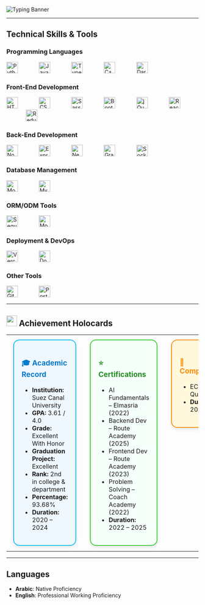 
  
  ![Typing Banner](https://readme-typing-svg.demolab.com?font=Fira+Code&weight=700&size=35&duration=2000&pause=1500&color=ffc2d1&width=1000&lines=Hi,+I'm+Raneem+Elmahdy!;I'm+Software+Engineer;Backend+Development+Specialist;Node.js+%7C+Express+%7C+NestJS)



---

## Technical Skills & Tools

### Programming Languages  

  <img src="https://cdn.jsdelivr.net/gh/devicons/devicon/icons/python/python-original.svg" width="30" alt="Python" /> &nbsp;&nbsp;&nbsp;&nbsp;&nbsp;&nbsp;&nbsp;&nbsp;&nbsp;&nbsp;&nbsp;&nbsp;
  <img src="https://cdn.jsdelivr.net/gh/devicons/devicon/icons/javascript/javascript-original.svg" width="30" alt="JavaScript" /> &nbsp;&nbsp;&nbsp;&nbsp;&nbsp;&nbsp;&nbsp;&nbsp;&nbsp;&nbsp;&nbsp;&nbsp;
  <img src="https://cdn.jsdelivr.net/gh/devicons/devicon/icons/typescript/typescript-original.svg" width="30" alt="TypeScript" /> &nbsp;&nbsp;&nbsp;&nbsp;&nbsp;&nbsp;&nbsp;&nbsp;&nbsp;&nbsp;&nbsp;&nbsp;
  <img src="https://cdn.jsdelivr.net/gh/devicons/devicon/icons/cplusplus/cplusplus-original.svg" width="30" alt="C++" /> &nbsp;&nbsp;&nbsp;&nbsp;&nbsp;&nbsp;&nbsp;&nbsp;&nbsp;&nbsp;&nbsp;&nbsp;
  <img src="https://cdn.jsdelivr.net/gh/devicons/devicon/icons/dart/dart-original.svg" width="30" alt="Dart" />


### Front-End Development  

  <img src="https://cdn.jsdelivr.net/gh/devicons/devicon/icons/html5/html5-original.svg" width="30" alt="HTML5" /> &nbsp;&nbsp;&nbsp;&nbsp;&nbsp;&nbsp;&nbsp;&nbsp;&nbsp;&nbsp;&nbsp;&nbsp;
  <img src="https://cdn.jsdelivr.net/gh/devicons/devicon/icons/css3/css3-original.svg" width="30" alt="CSS3" /> &nbsp;&nbsp;&nbsp;&nbsp;&nbsp;&nbsp;&nbsp;&nbsp;&nbsp;&nbsp;&nbsp;&nbsp;
  <img src="https://cdn.jsdelivr.net/gh/devicons/devicon/icons/sass/sass-original.svg" width="30" alt="Sass" /> &nbsp;&nbsp;&nbsp;&nbsp;&nbsp;&nbsp;&nbsp;&nbsp;&nbsp;&nbsp;&nbsp;&nbsp;
  <img src="https://cdn.jsdelivr.net/gh/devicons/devicon/icons/bootstrap/bootstrap-original.svg" width="30" alt="Bootstrap" /> &nbsp;&nbsp;&nbsp;&nbsp;&nbsp;&nbsp;&nbsp;&nbsp;&nbsp;&nbsp;&nbsp;&nbsp;
  <img src="https://cdn.jsdelivr.net/gh/devicons/devicon/icons/jquery/jquery-original.svg" width="30" alt="jQuery" /> &nbsp;&nbsp;&nbsp;&nbsp;&nbsp;&nbsp;&nbsp;&nbsp;&nbsp;&nbsp;&nbsp;&nbsp;
  <img src="https://cdn.jsdelivr.net/gh/devicons/devicon/icons/react/react-original.svg" width="30" alt="React" /> &nbsp;&nbsp;&nbsp;&nbsp;&nbsp;&nbsp;&nbsp;&nbsp;&nbsp;&nbsp;&nbsp;&nbsp;
  <img src="https://cdn.jsdelivr.net/gh/devicons/devicon/icons/redux/redux-original.svg" width="30" alt="Redux" />


### Back-End Development  

  <img src="https://cdn.jsdelivr.net/gh/devicons/devicon/icons/nodejs/nodejs-original.svg" width="30" alt="Node.js" /> &nbsp;&nbsp;&nbsp;&nbsp;&nbsp;&nbsp;&nbsp;&nbsp;&nbsp;&nbsp;&nbsp;&nbsp;
  <img src="https://cdn.jsdelivr.net/gh/devicons/devicon/icons/express/express-original.svg" width="30" alt="Express.js" /> &nbsp;&nbsp;&nbsp;&nbsp;&nbsp;&nbsp;&nbsp;&nbsp;&nbsp;&nbsp;&nbsp;&nbsp;
  <img src="https://cdn.jsdelivr.net/gh/devicons/devicon@latest/icons/nestjs/nestjs-original.svg" width="30" alt="NestJS" /> &nbsp;&nbsp;&nbsp;&nbsp;&nbsp;&nbsp;&nbsp;&nbsp;&nbsp;&nbsp;&nbsp;&nbsp;
  <img src="https://cdn.jsdelivr.net/gh/devicons/devicon/icons/graphql/graphql-plain.svg" width="30" alt="GraphQL" /> &nbsp;&nbsp;&nbsp;&nbsp;&nbsp;&nbsp;&nbsp;&nbsp;&nbsp;&nbsp;&nbsp;&nbsp;
  <img src="https://cdn.jsdelivr.net/gh/devicons/devicon/icons/socketio/socketio-original.svg" width="30" alt="Socket.IO" />


### Database Management  

  <img src="https://cdn.jsdelivr.net/gh/devicons/devicon/icons/mongodb/mongodb-original.svg" width="30" alt="MongoDB" /> &nbsp;&nbsp;&nbsp;&nbsp;&nbsp;&nbsp;&nbsp;&nbsp;&nbsp;&nbsp;&nbsp;&nbsp;
  <img src="https://cdn.jsdelivr.net/gh/devicons/devicon/icons/mysql/mysql-original.svg" width="30" alt="MySQL" />


### ORM/ODM Tools  

  <img src="https://cdn.jsdelivr.net/gh/devicons/devicon/icons/sequelize/sequelize-original.svg" width="30" alt="Sequelize" /> &nbsp;&nbsp;&nbsp;&nbsp;&nbsp;&nbsp;&nbsp;&nbsp;&nbsp;&nbsp;&nbsp;&nbsp;
  <img src="https://cdn.jsdelivr.net/gh/devicons/devicon/icons/mongoose/mongoose-original.svg" width="30" alt="Mongoose" />


### Deployment & DevOps  

  <img src="https://cdn.jsdelivr.net/gh/devicons/devicon@latest/icons/vercel/vercel-original.svg" width="30" alt="Vercel" /> &nbsp;&nbsp;&nbsp;&nbsp;&nbsp;&nbsp;&nbsp;&nbsp;&nbsp;&nbsp;&nbsp;&nbsp;
  <img src="https://cdn.jsdelivr.net/gh/devicons/devicon/icons/docker/docker-original.svg" width="30" alt="Docker" />

### Other Tools  

  <img src="https://cdn.jsdelivr.net/gh/devicons/devicon/icons/git/git-original.svg" width="30" alt="Git" /> &nbsp;&nbsp;&nbsp;&nbsp;&nbsp;&nbsp;&nbsp;&nbsp;&nbsp;&nbsp;&nbsp;&nbsp;
  <img src="https://cdn.jsdelivr.net/gh/devicons/devicon/icons/postman/postman-original.svg" width="30" alt="Postman" />


---
## <img src="https://img.icons8.com/fluency/48/000000/3d-rotate.png" width="28"/> Achievement Holocards

<div align="center">

<table>
<tr>

<!-- Education Card -->
<td width="320" valign="top">
  <div style="border-radius: 16px; border: 2px solid #00BFFF; padding: 20px; margin: 10px; background: #F0F8FF; box-shadow: 0 4px 8px rgba(0,0,0,0.1);">
    <h3 style="color:#007ACC;">🎓 Academic Record</h3>
    <ul>
      <li><strong>Institution:</strong> Suez Canal University</li>
      <li><strong>GPA:</strong> 3.61 / 4.0</li>
      <li><strong>Grade:</strong> Excellent With Honor</li>
      <li><strong>Graduation Project:</strong> Excellent</li>
      <li><strong>Rank:</strong> 2nd in college & department</li>
      <li><strong>Percentage:</strong> 93.68%</li>
      <li><strong>Duration:</strong> 2020 – 2024</li>
    </ul>
  </div>
</td>

<!-- Certifications Card -->
<td width="320" valign="top">
  <div style="border-radius: 16px; border: 2px solid #32CD32; padding: 20px; margin: 10px; background: #F5FFFA; box-shadow: 0 4px 8px rgba(0,0,0,0.1);">
    <h3 style="color:#228B22;">⭐ Certifications</h3>
    <ul>
      <li>AI Fundamentals – Elmasria (2022)</li>
      <li>Backend Dev – Route Academy (2025)</li>
      <li>Frontend Dev – Route Academy (2023)</li>
      <li>Problem Solving – Coach Academy (2022)</li>
      <li><strong>Duration:</strong> 2022 – 2025</li>
    </ul>
  </div>
</td>

<!-- Competitions Card -->
<td width="320" valign="top">
  <div style="border-radius: 16px; border: 2px solid #FF8C00; padding: 20px; margin: 10px; background: #FFF8DC; box-shadow: 0 4px 8px rgba(0,0,0,0.1);">
    <h3 style="color:#FF8C00;">🏅 Competitions</h3>
    <ul>
      <li>ECPC Qualifications</li>
      <li><strong>Duration:</strong> 2022 – 2023</li>
    </ul>
  </div>
</td>

</tr>
</table>

</div>


---

## Languages  

- **Arabic**: Native Proficiency
- **English**: Professional Working Proficiency
